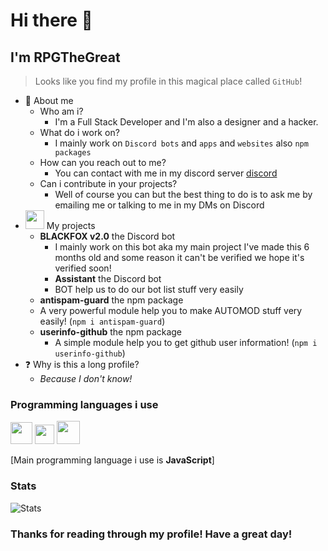 # Hi there 👋
## I'm RPGTheGreat

> Looks like you find my profile in this magical place called `GitHub`!

- 👤 About me 
  - Who am i?
    - I'm a Full Stack Developer and I'm also a designer and a hacker.
  - What do i work on?
    - I mainly work on `Discord bots` and `apps` and `websites` also `npm packages`
  - How can you reach out to me?
    - You can contact with me in my discord server [discord](https://discord.gg/yqAGXbz)
  - Can i contribute in your projects?
    - Well of course you can but the best thing to do is to ask me by emailing me or talking to me in my DMs on Discord
- <img src="https://discordia.me/uploads/badges/verified_developer_badge.png" width=30> My projects
  - **BLACKFOX v2.0** the Discord bot
    - I mainly work on this bot aka my main project I've made this 6 months old and some reason it can't be verified we hope it's verified soon!
    - **Assistant** the Discord bot
    - BOT help us to do our bot list stuff very easily
  - **antispam-guard** the npm package
   - A very powerful module help you to make AUTOMOD stuff very easily!  (`npm i antispam-guard`)
  - **userinfo-github** the npm package
    - A simple module help you to get github user information! (`npm i userinfo-github`)
- ❓ Why is this a long profile?
  - _Because I don't know!_

### Programming languages i use
<img src="https://upload.wikimedia.org/wikipedia/commons/thumb/9/99/Unofficial_JavaScript_logo_2.svg/512px-Unofficial_JavaScript_logo_2.svg.png" width=35> <img src="https://raw.githubusercontent.com/isocpp/logos/master/cpp_logo.png" width=31> <img src="https://logosvector.net/wp-content/uploads/2013/03/java-eps-vector-logo.png" width=37>

[Main programming language i use is **JavaScript**]

### Stats

![Stats](https://github-readme-stats.vercel.app/api?username=RPGTheGreat&theme=algolia)
### Thanks for reading through my profile! Have a great day!
